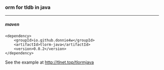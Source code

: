 ### orm for tldb in java

------------

##### maven

    <dependency>    
        <groupId>io.github.donnie4w</groupId>    
        <artifactId>tlorm-java</artifactId>    
        <version>0.0.2</version>
    </dependency>
	

See the example at  http://tlnet.top/tlormjava